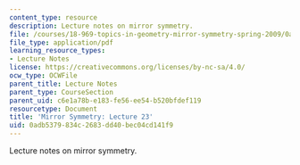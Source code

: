 ```yaml
---
content_type: resource
description: Lecture notes on mirror symmetry.
file: /courses/18-969-topics-in-geometry-mirror-symmetry-spring-2009/0adb5379834c2683dd40bec04cd141f9_MIT18_969s09_lec23.pdf
file_type: application/pdf
learning_resource_types:
- Lecture Notes
license: https://creativecommons.org/licenses/by-nc-sa/4.0/
ocw_type: OCWFile
parent_title: Lecture Notes
parent_type: CourseSection
parent_uid: c6e1a78b-e183-fe56-ee54-b520bfdef119
resourcetype: Document
title: 'Mirror Symmetry: Lecture 23'
uid: 0adb5379-834c-2683-dd40-bec04cd141f9
---
```

Lecture notes on mirror symmetry.